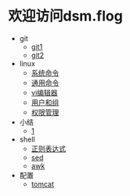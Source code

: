 
# 欢迎访问dsm.flog

- git
	- [git1](https://dsm9966.github.io/notebook//1)
	- [git2](https://dsm9966.github.io/notebook//2)
- linux
	- [系统命令](https://dsm9966.github.io/notebook/3)
	- [通用命令](https://dsm9966.github.io/notebook/4)
	- [vi编辑器](https://dsm9966.github.io/notebook/5)
	- [用户和组](https://dsm9966.github.io/notebook/6)
	- [权限管理](https://dsm9966.github.io/notebook/7)
- 小结
	- [1](https://dsm9966.github.io/notebook/review1)
- shell
	- [正则表达式](https://dsm9966.github.io/notebook/8)
	- [sed](https://dsm9966.github.io/notebook/9)
	- [awk](https://dsm9966.github.io/notebook/10)
- 配置
	- [tomcat](https://dsm9966.github.io/notebook/tomcat)

